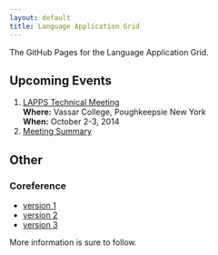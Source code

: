 ```yaml
---
layout: default
title: Language Application Grid
---
```


The GitHub Pages for the Language Application Grid.

## Upcoming Events

1. <a href="TechMeeting2014-10-02.html">LAPPS Technical Meeting</a><br/>
**Where:** Vassar College, Poughkeepsie New York<br/>
**When:** October 2-3, 2014
1. [Meeting Summary](Summary2014-10-03.html)

## Other

### Coreference

* [version 1](interchange/coref-v1.html)
* [version 2](interchange/coref-v2.html)
* [version 3](interchange/coref-v3.html)

More information is sure to follow.
